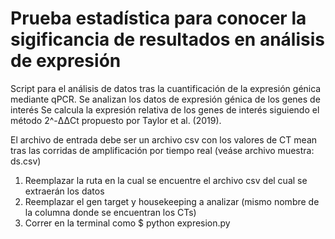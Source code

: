 # Prueba estadística para conocer la sigificancia de resultados en análisis de expresión
Script para el análisis de datos tras la cuantificación de la expresión génica
mediante qPCR. Se analizan los datos de expresión génica de los genes de interés
Se calcula la expresión relativa de los genes de interés siguiendo el método 2^-ΔΔCt
propuesto por Taylor et al. (2019).

El archivo de entrada debe ser un archivo csv con los valores de CT mean tras las corridas de amplificación por tiempo real (veáse archivo muestra: ds.csv)

1. Reemplazar la ruta en la cual se encuentre el archivo csv del cual se extraerán los datos
2. Reemplazar el gen target y housekeeping a analizar (mismo nombre de la columna donde se encuentran los CTs)
3. Correr en la terminal como  $ python expresion.py
